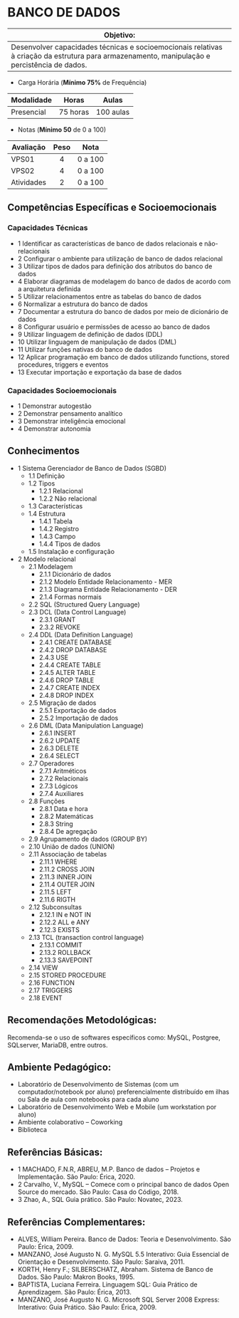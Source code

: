 # BANCO DE DADOS

|Objetivo:|
|-|
|Desenvolver capacidades técnicas e socioemocionais relativas à criação da estrutura para armazenamento, manipulação e percistência de dados.|

- Carga Horária (**Mínimo 75%** de Frequência)

|Modalidade|Horas|Aulas|
|-|-|-|
|Presencial|75 horas|100 aulas|

- Notas (**Mínimo 50** de 0 a 100)

|Avaliação|Peso|Nota|
|-|:-:|:-:|
|VPS01|4|0 a 100|
|VPS02|4|0 a 100|
|Atividades|2|0 a 100|

## Competências Específicas e Socioemocionais

### Capacidades Técnicas
- 1 Identificar as características de banco de dados relacionais e não-relacionais
- 2 Configurar o ambiente para utilização de banco de dados relacional
- 3 Utilizar tipos de dados para definição dos atributos do banco de dados
- 4 Elaborar diagramas de modelagem do banco de dados de acordo com a arquitetura definida
- 5 Utilizar relacionamentos entre as tabelas do banco de dados
- 6 Normalizar a estrutura do banco de dados
- 7 Documentar a estrutura do banco de dados por meio de dicionário de dados
- 8 Configurar usuário e permissões de acesso ao banco de dados
- 9 Utilizar linguagem de definição de dados (DDL)
- 10 Utilizar linguagem de manipulação de dados (DML)
- 11 Utilizar funções nativas do banco de dados
- 12 Aplicar programação em banco de dados utilizando functions, stored procedures, triggers e eventos
- 13  Executar importação e exportação da base de dados

### Capacidades Socioemocionais
- 1 Demonstrar autogestão
- 2 Demonstrar pensamento analítico
- 3 Demonstrar inteligência emocional
- 4 Demonstrar autonomia

## Conhecimentos
- 1 Sistema Gerenciador de Banco de Dados (SGBD)
  - 1.1 Definição
  - 1.2 Tipos
    - 1.2.1 Relacional
    - 1.2.2 Não relacional
  - 1.3  Características
  - 1.4  Estrutura
    - 1.4.1 Tabela
    - 1.4.2 Registro
    - 1.4.3 Campo
    - 1.4.4 Tipos de dados
  - 1.5  Instalação e configuração
- 2  Modelo relacional
  - 2.1 Modelagem
    - 2.1.1 Dicionário de dados
    - 2.1.2 Modelo Entidade Relacionamento - MER
    - 2.1.3 Diagrama Entidade Relacionamento - DER
    - 2.1.4 Formas normais
  - 2.2 SQL (Structured Query Language)
  - 2.3 DCL (Data Control Language)
    - 2.3.1 GRANT
    - 2.3.2 REVOKE
  - 2.4  DDL (Data Definition Language)
    - 2.4.1 CREATE DATABASE
    - 2.4.2 DROP DATABASE
    - 2.4.3 USE
    - 2.4.4 CREATE TABLE
    - 2.4.5 ALTER TABLE
    - 2.4.6 DROP TABLE
    - 2.4.7 CREATE INDEX
    - 2.4.8 DROP INDEX
  - 2.5 Migração de dados
    - 2.5.1 Exportação de dados
    - 2.5.2 Importação de dados
  - 2.6  DML (Data Manipulation Language)
    - 2.6.1 INSERT
    - 2.6.2 UPDATE
    - 2.6.3 DELETE
    - 2.6.4 SELECT
  - 2.7 Operadores
    - 2.7.1 Aritméticos
    - 2.7.2 Relacionais
    - 2.7.3 Lógicos
    - 2.7.4 Auxiliares
  - 2.8 Funções
    - 2.8.1 Data e hora
    - 2.8.2 Matemáticas
    - 2.8.3 String
    - 2.8.4 De agregação
  - 2.9 Agrupamento de dados (GROUP BY)
  - 2.10 União de dados (UNION)
  - 2.11  Associação de tabelas
    - 2.11.1 WHERE
    - 2.11.2 CROSS JOIN
    - 2.11.3 INNER JOIN
    - 2.11.4 OUTER JOIN
    - 2.11.5 LEFT
    - 2.11.6 RIGTH
  - 2.12 Subconsultas
    - 2.12.1 IN e NOT IN
    - 2.12.2 ALL e ANY
    - 2.12.3 EXISTS
  - 2.13 TCL (transaction control language)
    - 2.13.1 COMMIT
    - 2.13.2 ROLLBACK
    - 2.13.3 SAVEPOINT
  - 2.14 VIEW
  - 2.15 STORED PROCEDURE
  - 2.16 FUNCTION
  - 2.17 TRIGGERS
  - 2.18 EVENT

## Recomendações Metodológicas:
Recomenda-se o uso de softwares específicos como: MySQL, Postgree, SQLserver, MariaDB, entre outros.

## Ambiente Pedagógico:
- Laboratório de Desenvolvimento de Sistemas (com um computador/notebook por aluno) preferencialmente distribuído em ilhas ou Sala de aula com notebooks para cada aluno
- Laboratório de Desenvolvimento Web e Mobile (um workstation por aluno)
- Ambiente colaborativo – Coworking
- Biblioteca

## Referências Básicas:
- 1 MACHADO, F.N.R, ABREU, M.P. Banco de dados – Projetos e Implementação. São Paulo: Érica, 2020.
- 2 Carvalho, V., MySQL – Comece com o principal banco de dados Open Source do mercado. São Paulo: Casa do Código, 2018.
- 3 Zhao, A., SQL Guia prático. São Paulo: Novatec, 2023.

## Referências Complementares:
- ALVES, William Pereira. Banco de Dados: Teoria e Desenvolvimento. São Paulo: Érica, 2009.
- MANZANO, José Augusto N. G. MySQL 5.5 Interativo: Guia Essencial de Orientação e Desenvolvimento. São Paulo: Saraiva, 2011.
- KORTH, Henry F.; SILBERSCHATZ, Abraham. Sistema de Banco de Dados. São Paulo: Makron Books, 1995.
- BAPTISTA, Luciana Ferreira. Linguagem SQL: Guia Prático de Aprendizagem. São Paulo: Érica, 2013.
- MANZANO, José Augusto N. G. Microsoft SQL Server 2008 Express: Interativo: Guia Prático. São Paulo: Érica, 2009.